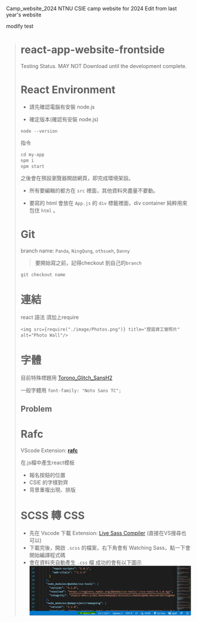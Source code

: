Camp_website_2024
NTNU CSIE camp website for 2024 Edit from last year's website

modify test

> # react-app-website-frontside
> 
> Testing Status. MAY NOT Download until the development complete.
> 
> # React Environment
> 
> - 請先確認電腦有安裝 node.js
> 
> - 確定版本(確認有安裝 node.js)
> 
> ```
> node --version
> ```
> 
> 指令
> 
> ```
> cd my-app
> npm i
> npm start
> ```
> 
> 之後會在預設瀏覽器開啟網頁，即完成環境架設。
> 
> - 所有要編輯的都方在 `src` 裡面，其他資料夾盡量不要動。
> 
> - 要寫的 html 會放在 `App.js` 的 `div` 標籤裡面，div container 純粹用來包住 `html` 。
> 
> # Git
> branch name: `Panda`, `NingQung`, `othsueh`, `Danny` 
> >要開始寫之前，記得checkout 到自己的`branch`
> ```
> git checkout name
> ```
> # 連結
> react 語法 須加上require
> ```
> <img src={require("./image/Photos.png")} title="歷屆資工營照片" alt="Photo Wall"/>
> ```
> # 字體
> 目前特殊標題用 [Torono_Glitch_SansH2](my-app/src/style/font/torono-glitch-sans) 
> 
> 一般字體用 `font-family: "Noto Sans TC";`
> ## Problem
> # Rafc
> VScode Extension: [**rafc**](https://marketplace.visualstudio.com/items?itemName=dsznajder.es7-react-js-snippets)
> 
> 在.js檔中產生react模板
> 
> - 報名按鈕的位置
> - CSIE 的字樣對齊
> - 背景重複出現、排版
> 
> # SCSS 轉 CSS
> 
> - 先在 Vscode 下載 Extension: [Live Sass Compiler](https://marketplace.visualstudio.com/items?itemName=ritwickdey.live-sass) (直接在VS搜尋也可以)
> - 下載完後，開啟 `.scss` 的檔案，右下角會有 Watching Sass，點一下會開始編譯程式碼
> - 會在資料夾自動產生 `.css` 檔
>   成功的會有以下圖示
>   ![image](003.gif) 
